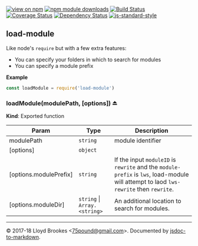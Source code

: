 [![view on npm](https://img.shields.io/npm/v/load-module.svg)](https://www.npmjs.org/package/load-module)
[![npm module downloads](https://img.shields.io/npm/dt/load-module.svg)](https://www.npmjs.org/package/load-module)
[![Build Status](https://travis-ci.org/75lb/load-module.svg?branch=master)](https://travis-ci.org/75lb/load-module)
[![Coverage Status](https://coveralls.io/repos/github/75lb/load-module/badge.svg)](https://coveralls.io/github/75lb/load-module)
[![Dependency Status](https://david-dm.org/75lb/load-module.svg)](https://david-dm.org/75lb/load-module)
[![js-standard-style](https://img.shields.io/badge/code%20style-standard-brightgreen.svg)](https://github.com/feross/standard)

<a name="module_load-module"></a>

## load-module
Like node's `require` but with a few extra features:
- You can specify your folders in which to search for modules
- You can specify a module prefix

**Example**  
```js
const loadModule = require('load-module')
```
<a name="exp_module_load-module--loadModule"></a>

### loadModule(modulePath, [options]) ⏏
**Kind**: Exported function  

| Param | Type | Description |
| --- | --- | --- |
| modulePath | <code>string</code> | module identifier |
| [options] | <code>object</code> |  |
| [options.modulePrefix] | <code>string</code> | If the input `moduleID` is `rewrite` and the `module-prefix` is `lws`, load-module will attempt to laod `lws-rewrite` then `rewrite`. |
| [options.moduleDir] | <code>string</code> \| <code>Array.&lt;string&gt;</code> | An additional location to search for modules. |


* * *

&copy; 2017-18 Lloyd Brookes \<75pound@gmail.com\>. Documented by [jsdoc-to-markdown](https://github.com/jsdoc2md/jsdoc-to-markdown).
